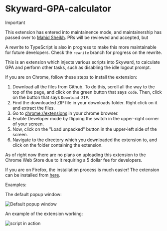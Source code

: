 # Skyward-GPA-calculator
> [!IMPORTANT]
> This extension has entered into maintainence mode, and maintainership has passed over to [Mahid Sheikh](https://github.com/StandingPadAnimations/). PRs will be reviewed and accepted, but 
> 
> A rewrite to TypeScript is also in progress to make this more maintainable for future developers. Check the `rewrite` branch for progress on the rewrite.

This is an extension which injects various scripts into Skyward, to calculate GPA and perform other tasks, such as disabling the idle logout prompt.


If you are on Chrome, follow these steps to install the extension:

1. Download all the files from Github. To do this, scroll all the way to the top of the page, and click on the green button that says `code`. Then, click on the button that says `Download ZIP`.
2. Find the downloaded ZIP file in your downloads folder. Right click on it and extract the files. 
3. Go to [chrome://extensions](chrome://extensions) in your chrome browser.
4. Enable Developer mode by flipping the switch in the upper-right corner of your screen.
5. Now, click on the "Load unpacked" button in the upper-left side of the screen.
6. Navigate to the directory which you downloaded the extension to, and click on the folder containing the extension.


As of right now there are no plans on uploading this extension to the Chrome Web Store due to it requiring a 5 dollar fee for developers.


If you are on Firefox, the installation process is much easier! The extension can be installed from [here](https://addons.mozilla.org/en-US/firefox/addon/skyward-gpa-calculator/).


Examples:


The default popup window:


![Default popup window](https://cdn.discordapp.com/attachments/826866653844602922/840098256754704384/unknown.png)


An example of the extension working:


![script in action](https://cdn.discordapp.com/attachments/826866653844602922/840098423583539210/687474703a2f2f656c666c792e707974686f6e616e7977686572652e636f6d2f732e706e67.png)
